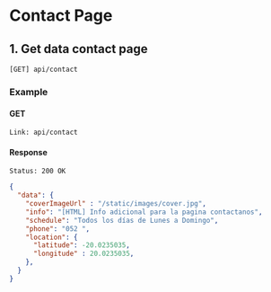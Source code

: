 # Contact Page

## 1. Get data contact page

```
[GET] api/contact
```

### Example

#### GET

```
Link: api/contact
```

#### Response

```
Status: 200 OK
```

```json
{
  "data": {
    "coverImageUrl" : "/static/images/cover.jpg",
    "info": "[HTML] Info adicional para la pagina contactanos",
    "schedule": "Todos los días de Lunes a Domingo",
    "phone": "052 ",
    "location": {
      "latitude": -20.0235035,
      "longitude" : 20.0235035,
    },
  }
}
```
